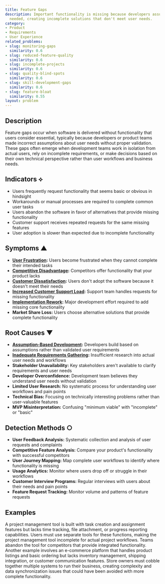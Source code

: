 ```yaml
---
title: Feature Gaps
description: Important functionality is missing because developers assumed it wasn't
  needed, creating incomplete solutions that don't meet user needs.
category:
- Product
- Requirements
- User Experience
related_problems:
- slug: monitoring-gaps
  similarity: 0.6
- slug: reduced-feature-quality
  similarity: 0.6
- slug: incomplete-projects
  similarity: 0.6
- slug: quality-blind-spots
  similarity: 0.6
- slug: skill-development-gaps
  similarity: 0.6
- slug: feature-bloat
  similarity: 0.55
layout: problem
---
```


## Description

Feature gaps occur when software is delivered without functionality that users consider essential, typically because developers or product teams made incorrect assumptions about user needs without proper validation. These gaps often emerge when development teams work in isolation from actual users, rely on incomplete requirements, or make decisions based on their own technical perspective rather than user workflows and business needs.

## Indicators ⟡

- Users frequently request functionality that seems basic or obvious in hindsight
- Workarounds or manual processes are required to complete common user tasks
- Users abandon the software in favor of alternatives that provide missing functionality
- Customer support receives repeated requests for the same missing features
- User adoption is slower than expected due to incomplete functionality

## Symptoms ▲

- **[User Frustration](user-frustration.md):** Users become frustrated when they cannot complete their intended tasks
- **[Competitive Disadvantage](competitive-disadvantage.md):** Competitors offer functionality that your product lacks
- **[Customer Dissatisfaction](customer-dissatisfaction.md):** Users don't adopt the software because it doesn't meet their needs
- **[Increased Customer Support Load](increased-customer-support-load.md):** Support team handles requests for missing functionality
- **[Implementation Rework](implementation-rework.md):** Major development effort required to add missing core functionality
- **Market Share Loss:** Users choose alternative solutions that provide complete functionality

## Root Causes ▼

- **[Assumption-Based Development](assumption-based-development.md):** Developers build based on assumptions rather than validated user requirements
- **[Inadequate Requirements Gathering](inadequate-requirements-gathering.md):** Insufficient research into actual user needs and workflows
- **Stakeholder Unavailability:** Key stakeholders aren't available to clarify requirements and user needs
- **Developer Overconfidence:** Development team believes they understand user needs without validation
- **Limited User Research:** No systematic process for understanding user workflows and pain points
- **Technical Bias:** Focusing on technically interesting problems rather than user-valuable features
- **MVP Misinterpretation:** Confusing "minimum viable" with "incomplete" or "basic"

## Detection Methods ○

- **User Feedback Analysis:** Systematic collection and analysis of user requests and complaints
- **Competitive Feature Analysis:** Compare your product's functionality with successful competitors
- **User Journey Mapping:** Map complete user workflows to identify where functionality is missing
- **Usage Analytics:** Monitor where users drop off or struggle in their workflows
- **Customer Interview Programs:** Regular interviews with users about their needs and pain points
- **Feature Request Tracking:** Monitor volume and patterns of feature requests

## Examples

A project management tool is built with task creation and assignment features but lacks time tracking, file attachment, or progress reporting capabilities. Users must use separate tools for these functions, making the project management tool incomplete for actual project workflows. Teams abandon the tool for competitors that provide integrated functionality. Another example involves an e-commerce platform that handles product listings and basic ordering but lacks inventory management, shipping integration, or customer communication features. Store owners must cobble together multiple systems to run their business, creating complexity and data synchronization issues that could have been avoided with more complete functionality.
